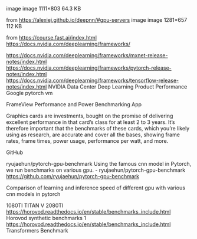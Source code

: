

<!--
 * @version:
 * @Author:  StevenJokess https://github.com/StevenJokess
 * @Date: 2020-09-13 18:59:43
 * @LastEditors:  StevenJokess https://github.com/StevenJokess
 * @LastEditTime: 2020-09-13 19:01:02
 * @Description:https://discuss.d2l.ai/t/selecting-servers-and-gpus/425
 * @TODO::
 * @Reference:
-->

image
image
1111×803 64.3 KB

from https://alexiej.github.io/deepnn/#gpu-servers
image
image
1281×657 112 KB

from https://course.fast.ai/index.html
https://docs.nvidia.com/deeplearning/frameworks/

https://docs.nvidia.com/deeplearning/frameworks/mxnet-release-notes/index.html
https://docs.nvidia.com/deeplearning/frameworks/pytorch-release-notes/index.html
https://docs.nvidia.com/deeplearning/frameworks/tensorflow-release-notes/index.html
NVIDIA Data Center Deep Learning Product Performance
Google pytorch vm

FrameView Performance and Power Benchmarking App

Graphics cards are investments, bought on the promise of delivering excellent performance in that card’s class for at least 2 to 3 years. It’s therefore important that the benchmarks of these cards, which you’re likely using as research, are accurate and cover all the bases, showing frame rates, frame times, power usage, performance per watt, and more.

 GitHub

ryujaehun/pytorch-gpu-benchmark
Using the famous cnn model in Pytorch, we run benchmarks on various gpu. - ryujaehun/pytorch-gpu-benchmark
https://github.com/ryujaehun/pytorch-gpu-benchmark

Comparison of learning and inference speed of different gpu with various cnn models in pytorch

1080TI
TITAN V
2080TI
https://horovod.readthedocs.io/en/stable/benchmarks_include.html
Horovod synthetic benchmarks 1
https://horovod.readthedocs.io/en/stable/benchmarks_include.html
Transformers Benchmark
